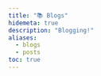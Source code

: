```yaml
---
title: "📚 Blogs"
hidemeta: true
description: "Blogging!"
aliases:
  - blogs
  - posts
toc: true
---
```

